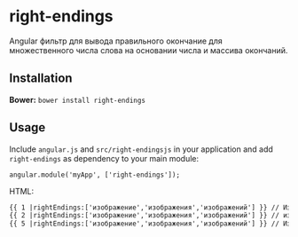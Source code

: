 right-endings
=====================

Angular фильтр  для вывода правильного окончание для множественного числа слова на основании числа и массива окончаний.


Installation
-------------
<b>Bower:</b> `bower install right-endings`


Usage
-------

Include `angular.js` and `src/right-endingsjs` in your application and add `right-endings` as dependency to your main module:

```
angular.module('myApp', ['right-endings']);
```

HTML: <br>
```html
{{ 1 |rightEndings:['изображение','изображения','изображений'] }} // Изображение
{{ 2 |rightEndings:['изображение','изображения','изображений'] }} // изображения
{{ 5 |rightEndings:['изображение','изображения','изображений'] }} // Изображения

```

